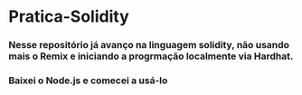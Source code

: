 # Pratica-Solidity

### Nesse repositório já avanço na linguagem solidity, não usando mais o Remix e iniciando a progrmação localmente via Hardhat.
### Baixei o Node.js e comecei a usá-lo 